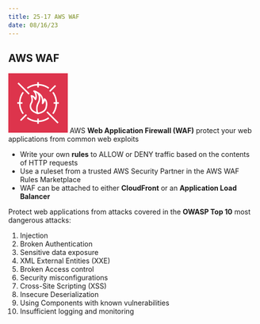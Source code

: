 ```yaml
---
title: 25-17 AWS WAF
date: 08/16/23
---
```


## AWS WAF

![35](images/icons/WAF_Icon.png) AWS **Web Application Firewall (WAF)** protect your web applications from common web exploits

* Write your own **rules** to ALLOW or DENY traffic based on the contents of HTTP requests
* Use a ruleset from a trusted AWS Security Partner in the AWS WAF Rules Marketplace
* WAF can be attached to either **CloudFront** or an **Application Load Balancer**

Protect web applications from attacks covered in the **OWASP Top 10** most dangerous attacks:

1. Injection
1. Broken Authentication
1. Sensitive data exposure
1. XML External Entities (XXE)
1. Broken Access control
1. Security misconfigurations
1. Cross-Site Scripting (XSS)
1. Insecure Deserialization
1. Using Components with known vulnerabilities
1. Insufficient logging and monitoring
